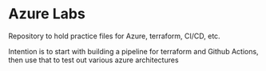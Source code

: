 # Azure Labs

Repository to hold practice files for Azure, terraform, CI/CD, etc.

Intention is to start with building a pipeline for terraform and Github Actions, then use that to test out various azure architectures

